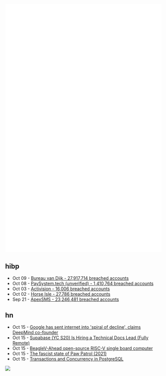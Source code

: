 ![Metrics](https://raw.githubusercontent.com/phixion/phixion/master/metrics.svg)

## hibp

<!--
for https://github.com/phixion/phixion/blob/main/.github/workflows/feeds.yml
-->
<!--START_SECTION:haveibeenpwnd-->
- Oct 09 - [Bureau van Dijk - 27,917,714 breached accounts](https://haveibeenpwned.com/PwnedWebsites#BVD)
- Oct 08 - [PaySystem.tech (unverified) - 1,410,764 breached accounts](https://haveibeenpwned.com/PwnedWebsites#PaySystemTech)
- Oct 03 - [Activision - 16,006 breached accounts](https://haveibeenpwned.com/PwnedWebsites#Activision)
- Oct 02 - [Horse Isle - 27,786 breached accounts](https://haveibeenpwned.com/PwnedWebsites#HorseIsle)
- Sep 21 - [ApexSMS - 23,246,481 breached accounts](https://haveibeenpwned.com/PwnedWebsites#ApexSMS)
<!--END_SECTION:haveibeenpwnd-->

## hn

<!--
for https://github.com/phixion/phixion/blob/main/.github/workflows/feeds.yml
-->
<!--START_SECTION:hn-->
- Oct 15 - [Google has sent internet into 'spiral of decline', claims DeepMind co-founder](https://www.telegraph.co.uk/business/2023/10/14/google-internet-spiral-of-decline-deepmind-mustafa-suleyman/)
- Oct 15 - [Supabase (YC S20) Is Hiring a Technical Docs Lead (Fully Remote)](https://boards.greenhouse.io/supabase/jobs/4965064004)
- Oct 15 - [BeagleV-Ahead open-source RISC-V single board computer](https://www.beagleboard.org/boards/beaglev-ahead)
- Oct 15 - [The fascist state of Paw Patrol (2021)](https://thecritic.co.uk/the-fascist-state-of-paw-patrol/)
- Oct 15 - [Transactions and Concurrency in PostgreSQL](https://doadm-notes.blogspot.com/2023/10/transactions-and-concurrency-in.html)
<!--END_SECTION:hn-->

<!--
for https://yhype.me
-->
![](https://hit.yhype.me/github/profile?user_id=13013670)
